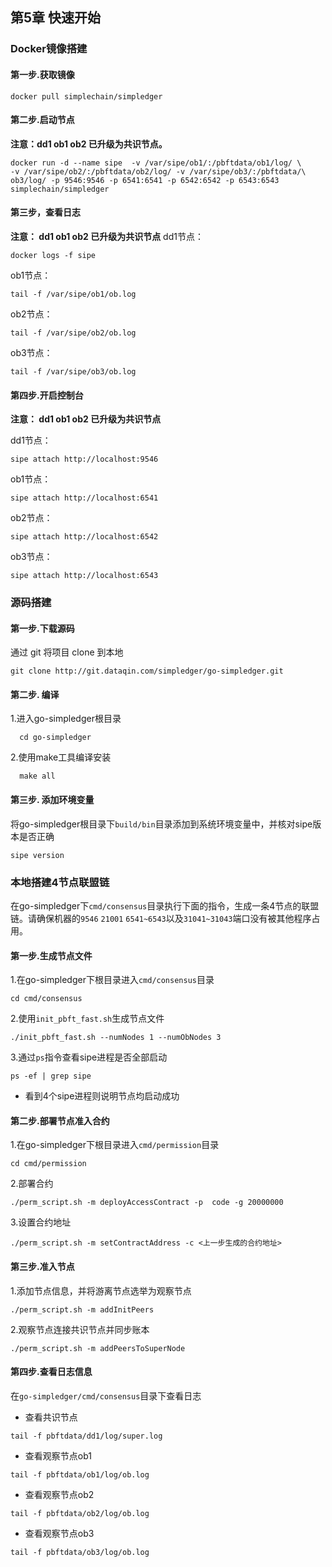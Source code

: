 ## 第5章 快速开始

### Docker镜像搭建

#### 第一步.获取镜像

```shell
docker pull simplechain/simpledger
```

#### 第二步.启动节点

**注意：dd1 ob1 ob2 已升级为共识节点。**

```shell
docker run -d --name sipe  -v /var/sipe/ob1/:/pbftdata/ob1/log/ \
-v /var/sipe/ob2/:/pbftdata/ob2/log/ -v /var/sipe/ob3/:/pbftdata/\
ob3/log/ -p 9546:9546 -p 6541:6541 -p 6542:6542 -p 6543:6543 simplechain/simpledger
```

#### 第三步，查看日志

**注意： dd1 ob1 ob2 已升级为共识节点**
dd1节点：
```shell
docker logs -f sipe
```

ob1节点：
```shell
tail -f /var/sipe/ob1/ob.log
```

ob2节点：
```shell
tail -f /var/sipe/ob2/ob.log
```

ob3节点：
```shell
tail -f /var/sipe/ob3/ob.log
```

#### 第四步.开启控制台

**注意： dd1 ob1 ob2 已升级为共识节点**

dd1节点：
```shell
sipe attach http://localhost:9546
```

ob1节点：
```shell
sipe attach http://localhost:6541
```

ob2节点：

```shell
sipe attach http://localhost:6542
```

ob3节点：
```shell
sipe attach http://localhost:6543
```


### 源码搭建

#### 第一步.下载源码
通过 git 将项目 clone 到本地
```shell
git clone http://git.dataqin.com/simpledger/go-simpledger.git
```

#### 第二步. 编译
1.进入go-simpledger根目录
```shell
  cd go-simpledger
```

2.使用make工具编译安装
```shell
  make all
```


#### 第三步. 添加环境变量
将go-simpledger根目录下`build/bin`目录添加到系统环境变量中，并核对sipe版本是否正确
```shell
sipe version
```

### 本地搭建4节点联盟链
在go-simpledger下`cmd/consensus`目录执行下面的指令，生成一条4节点的联盟链。请确保机器的`9546` `21001` `6541~6543`以及`31041~31043`端口没有被其他程序占用。

#### 第一步.生成节点文件
1.在go-simpledger下根目录进入`cmd/consensus`目录
```shell
cd cmd/consensus
```
2.使用`init_pbft_fast.sh`生成节点文件
```shell
./init_pbft_fast.sh --numNodes 1 --numObNodes 3
```
3.通过`ps`指令查看sipe进程是否全部启动
```shell
ps -ef | grep sipe
```
- 看到4个sipe进程则说明节点均启动成功
   

#### 第二步.部署节点准入合约
1.在go-simpledger下根目录进入`cmd/permission`目录
```shell
cd cmd/permission
```
2.部署合约
```shell 
./perm_script.sh -m deployAccessContract -p  code -g 20000000
```
3.设置合约地址
```shell
./perm_script.sh -m setContractAddress -c <上一步生成的合约地址> 
```

#### 第三步.准入节点
1.添加节点信息，并将游离节点选举为观察节点
```shell
./perm_script.sh -m addInitPeers
```
2.观察节点连接共识节点并同步账本
```shell
./perm_script.sh -m addPeersToSuperNode
```

#### 第四步.查看日志信息
在`go-simpledger/cmd/consensus`目录下查看日志

- 查看共识节点
```shell
tail -f pbftdata/dd1/log/super.log
```
- 查看观察节点ob1
```shell
tail -f pbftdata/ob1/log/ob.log
```
- 查看观察节点ob2
```shell
tail -f pbftdata/ob2/log/ob.log
```
- 查看观察节点ob3
```shell
tail -f pbftdata/ob3/log/ob.log
```

